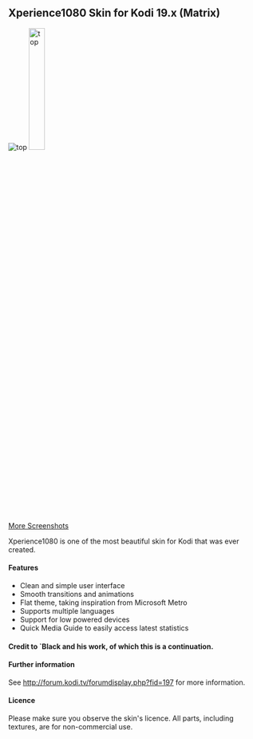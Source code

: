 ## Xperience1080 Skin for Kodi 19.x (Matrix)

<img alt="top" src="https://i.imgur.com/KNRKvtH.jpg">
<img alt="top" src="https://i.imgur.com/d8klD2w.jpeg" width="25%">


[More Screenshots](https://imgur.com/a/fAIe172)

Xperience1080 is one of the most beautiful skin for Kodi that was ever created.

#### Features

* Clean and simple user interface
* Smooth transitions and animations
* Flat theme, taking inspiration from Microsoft Metro
* Supports multiple languages
* Support for low powered devices
* Quick Media Guide to easily access latest statistics


#### Credit to `Black and his work, of which this is a continuation.

#### Further information
See http://forum.kodi.tv/forumdisplay.php?fid=197 for more information.

#### Licence
Please make sure you observe the skin's licence. All parts, including textures, are for non-commercial use.
